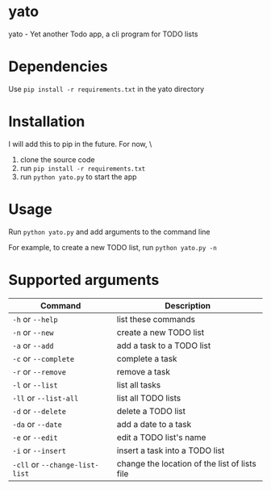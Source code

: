 # yato
yato - Yet another Todo app, a cli program for TODO lists

# Dependencies
Use `pip install -r requirements.txt` in the yato directory

# Installation
I will add this to pip in the future. For now, \
1. clone the source code
2. run `pip install -r requirements.txt`
3. run `python yato.py` to start the app

# Usage

<!---
    -h or --help:       show this help\
    -n or --new:        create a new TODO list\
    -a or --add:        add a task to a TODO list\
    -c or --complete:   complete a task\
    -r or --remove:     remove a task\
    -l or --list:       list all tasks\
    -ll or --list-all:  list all TODO lists\
    -d or --delete:     delete a TODO list\
    -da or --date:      add a date to a task\
    -e or --edit:       edit a TODO list's name\
    -i or --insert:     insert a task into a TODO list\
    -cll or --change-list-list:     change the location of the list of lists file
-->

Run `python yato.py` and add arguments to the command line

For example, to create a new TODO list, run `python yato.py -n`

# Supported arguments

| Command | Description |
| ------- | ----------- |
| `-h` or `--help` | list these commands
| `-n` or `--new` | create a new TODO list
| `-a` or `--add` | add a task to a TODO list
| `-c` or `--complete` | complete a task
| `-r` or `--remove` | remove a task
| `-l` or `--list` | list all tasks
| `-ll` or `--list-all` | list all TODO lists
| `-d` or `--delete` | delete a TODO list
| `-da` or `--date` | add a date to a task
| `-e` or `--edit` | edit a TODO list's name
| `-i` or `--insert` | insert a task into a TODO list
| `-cll` or `--change-list-list` | change the location of the list of lists file